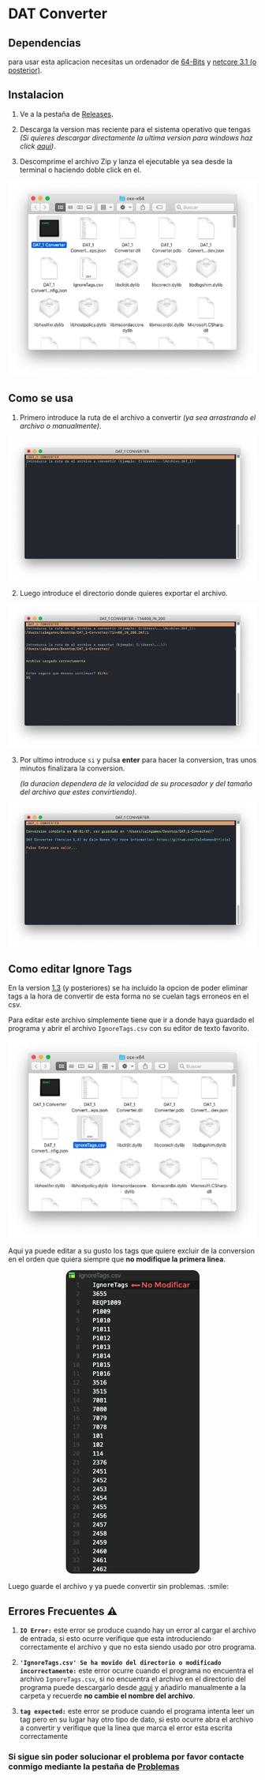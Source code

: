 # DAT Converter

## Dependencias
para usar esta aplicacion necesitas un ordenador de [64-Bits](https://es.wikipedia.org/wiki/64_bits) y [netcore 3.1 (o posterior)](https://dotnet.microsoft.com/download/dotnet-core/3.1).

## Instalacion
1. Ve a la pestaña de [Releases](https://github.com/CalmGamesOfficial/DAT-Converter/releases).

2. Descarga la version mas reciente para el sistema operativo que tengas
 _(Si quieres descargar directamente la ultima version para windows haz click [aqui](https://github.com/CalmGamesOfficial/DAT-Converter/releases/download/1.4/Windows.zip))_.

3. Descomprime el archivo Zip y lanza el ejecutable ya sea desde la terminal o haciendo doble click en el.
<p align="center"> <img alt="instalacion" src="readme-images/Instalacion.png"> <p/>

## Como se usa 
1. Primero introduce la ruta de el archivo a convertir _(ya sea arrastrando el archivo o manualmente)_.
<p align="center"> <img alt="como se usa" src="readme-images/ComoSeUsa1.png"> <p/>

2. Luego introduce el directorio donde quieres exportar el archivo.
<p align="center"> <img alt="como se usa" src="readme-images/ComoSeUsa2.png"> <p/>

3. Por ultimo introduce ``si`` y pulsa **enter** para hacer la conversion, tras unos minutos finalizara la conversion.

    _(la duracion dependera de la velocidad de su procesador y del tamaño del archivo que estes  convirtiendo)_.
<p align="center"> <img alt="como se usa" src="readme-images/ComoSeUsa5.png"> <p/>




## Como editar Ignore Tags
En la version [1.3](https://github.com/CalmGamesOfficial/DAT-Converter/releases/tag/1.3) (y posteriores) se ha incluido la opcion de poder eliminar tags a la hora de convertir de esta forma no se cuelan tags erroneos en el csv.

Para editar este archivo simplemente tiene que ir a donde haya guardado el programa y abrir el archivo ``IgnoreTags.csv`` con su editor de texto favorito.
<p align="center"> <img alt="como editar IgnoreTags" src="readme-images/ComoEditarIgnoreTags1.png"> <p/>

Aqui ya puede editar a su gusto los tags que quiere excluir de la conversion en el orden que quiera siempre que __no modifique la primera linea__.
<p align="center"> <img alt="como editar IgnoreTags" src="readme-images/ComoEditarIgnoreTags2Black.png"> <p/>
Luego guarde el archivo y ya puede convertir sin problemas. :smile:

## Errores Frecuentes :warning:

1. __``IO Error:``__ este error se produce cuando hay un error al cargar el archivo de entrada, si esto ocurre verifique que esta introduciendo correctamente el archivo y que no esta siendo usado por otro programa.

2. __``'IgnoreTags.csv' Se ha movido del directorio o modificado incorrectamente:``__ este error ocurre cuando el programa no encuentra el archivo ``IgnoreTags.csv``, si no encuentra el archivo en el directorio del programa puede descargarlo desde [aqui](https://github.com/CalmGamesOfficial/DAT-Converter/releases/download/1.3/IgnoreTags.csv) y añadirlo manualmente a la carpeta y recuerde __no cambie el nombre del archivo__.

3. __``tag expected:``__ este error se produce cuando el programa intenta leer un tag pero en su lugar hay otro tipo de dato, si esto ocurre abra el archivo a convertir y verifique que la linea que marca el error esta escrita correctamente

### Si sigue sin poder solucionar el problema por favor contacte conmigo mediante la pestaña de [Problemas](https://github.com/CalmGamesOfficial/DAT-Converter/issues)
